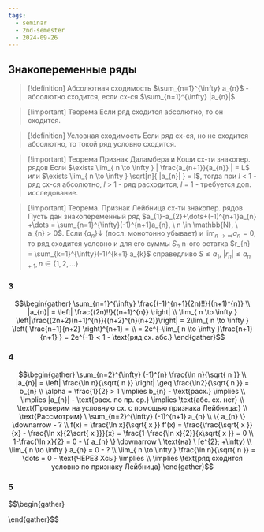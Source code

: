 ```yaml
---
tags:
  - seminar
  - 2nd-semester
  - 2024-09-26
---
```


## Знакопеременные ряды

> [!definition] Абсолютная сходимость
> $\sum_{n=1}^{\infty} a_{n}$ - абсолютно сходится, если сх-ся $\sum_{n=1}^{\infty} |a_{n}|$.

> [!important] Теорема
> Если ряд сходится абсолютно, то он сходится. 

> [!definition] Условная сходимость
> Если ряд сх-ся, но не сходится абсолютно, то токой ряд условно сходится.

> [!important] Теорема Признак Даламбера и Коши сх-ти знакопер. рядов
> Если $\exists \lim_{ n \to \infty } | \frac{a_{n+1}}{a_{n}} | = L$ или $\exists \lim_{ n \to \infty } \sqrt[n]{ |a_{n}| } = l$, тогда при $l$ < 1 - ряд сх-ся абсолютно, $l$ > 1 - ряд расходится, $l$ = 1 - требуется доп. исследование.

> [!important] Теорема. Признак Лейбница сх-ти знакопер. рядов
> Пусть дан знакопеременный ряд $a_{1}-a_{2}+\dots+(-1)^{n+1}a_{n} +\dots = \sum_{n=1}^{\infty}(-1)^{n+1}a_{n}, \ n \in \mathbb{N}, \ a_{n} > 0$. Если $\{ a_{n} \}\downarrow$ (посл. монотонно убывает) и $\lim_{ n \to \infty } a_{n} = 0$, то ряд сходится условно и для его суммы $S_{n}$ n-ого остатка $r_{n} = \sum_{k=1}^{\infty}(-1)^{k+1} a_{k}$ справедливо $S \leq a_{1}$, $|r_{n}| \leq a_{n+1}, n \in \{ 1,2,\dots \}$

### 3

$$\begin{gather}
\sum_{n=1}^{\infty} \frac{(-1)^{n+1}(2n)!!}{(n+1)^{n}} \\
|a_{n}| = \left| \frac{(2n)!!}{(n+1)^{n}} \right| \\
\lim_{ n \to \infty } \left|\frac{(2n+2)(n+1)^{n}}{(n+2)^{n}(n+2)}\right| = 2\lim_{ n \to \infty } \left( \frac{n+1}{n+2} \right)^{n+1} = \\
= 2e^{-\lim_{ n \to \infty }\frac{n+1}{n+1} }  = 2e^{-1} < 1 - \text{ряд сх. абс.}
\end{gather}$$

### 4

$$\begin{gather}
\sum_{n=2}^{\infty} (-1)^{n} \frac{\ln n}{\sqrt{ n }} \\
|a_{n}| = \left| \frac{\ln n}{\sqrt{ n }} \right| \geq \frac{\ln2}{\sqrt{ n }} = b_{n} \\
\alpha = \frac{1}{2} > 1 \implies b_{n} - \text{расх.} \implies \\
\implies |a_{n}| - \text{расх. по пр. ср.} \implies \text{абс. сх. нет} \\
\text{Проверим на условную сх. с помощью признака Лейбница:} \\
\text{Рассмотрим} \ \sum_{n=2}^{\infty} (-1)^{n+1} a_{n} \\
\{ a_{n} \} \downarrow - ? \\
f(x) = \frac{\ln x}{\sqrt{ x }} f'(x) = \frac{\frac{\sqrt{ x }}{x} - \frac{\ln x}{2\sqrt{ x }}}{x} = \frac{1-\frac{\ln x}{2}}{x\sqrt{ x }} = 0 \\
1-\frac{\ln x}{2} = 0 - \{ a_{n} \} \downarrow \ \text{на} \ [e^{2}; +\infty) \\
\lim_{ n \to \infty }  a_{n} = 0 - ? \\
\lim_{ n \to \infty }  \frac{\ln n}{\sqrt{ n }} = \dots = 0 - \text{ЧЕРЕЗ Xсы} \implies \\
\implies \text{ряд сходится условно по признаку Лейбница}
\end{gather}$$

### 5

$$\begin{gather}

\end{gather}$$